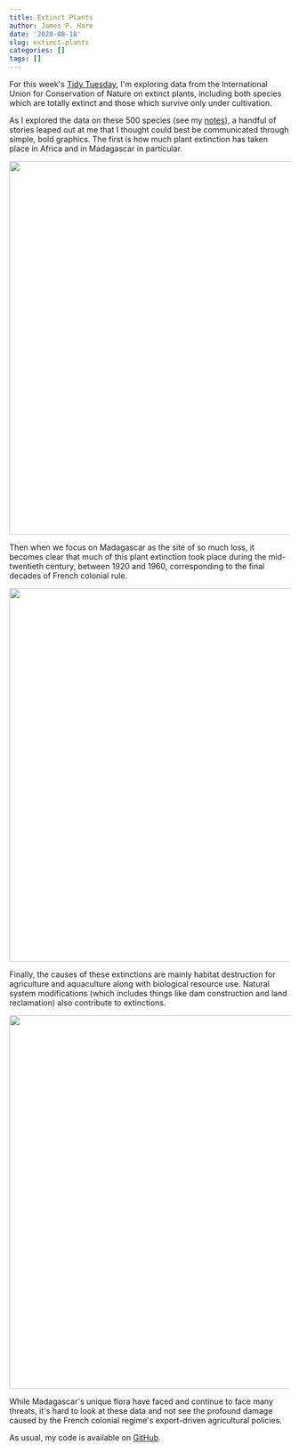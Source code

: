 ```yaml
---
title: Extinct Plants
author: James P. Hare
date: '2020-08-18'
slug: extinct-plants
categories: []
tags: []
---
```






For this week's [Tidy Tuesday](https://github.com/rfordatascience/tidytuesday/blob/70f22df34ec00013b0b27bea143e871426638521/data/2020/2020-08-18/readme.md), I'm exploring data from the International Union for Conservation of Nature on extinct plants, including both species which are totally extinct and those which survive only under cultivation.

As I explored the data on these 500 species (see my [notes](https://github.com/jamesphare/tidytuesday/blob/4558c9e0535d177b7e60483d4f4cdaf23f235532/20200818/extinct_plants_notes.md)), a handful of stories leaped out at me that I thought could best be communicated through simple, bold graphics. The first is how much plant extinction has taken place in Africa and in Madagascar in particular.

<img src="{{< blogdown/postref >}}index_files/figure-html/continent-1.png" width="672" />

Then when we focus on Madagascar as the site of so much loss, it becomes clear that much of this plant extinction took place during the mid-twentieth century, between 1920 and 1960, corresponding to the final decades of French colonial rule.

<img src="{{< blogdown/postref >}}index_files/figure-html/century-1.png" width="672" />

Finally, the causes of these extinctions are mainly habitat destruction for agriculture and aquaculture along with biological resource use. Natural system modifications (which includes things like dam construction and land reclamation) also contribute to extinctions.

<img src="{{< blogdown/postref >}}index_files/figure-html/threats-1.png" width="672" />

While Madagascar's unique flora have faced and continue to face many threats, it's hard to look at these data and not see the profound damage caused by the French colonial regime's export-driven agricultural policies.

As usual, my code is available on [GitHub](https://github.com/jamesphare/website/blob/master/content/post/2020-08-18-extinct-plants/index.Rmarkdownd).
